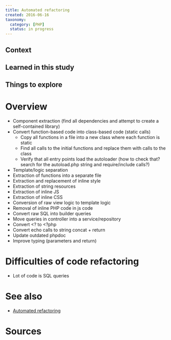 ```yaml
---
title: Automated refactoring
created: 2016-06-16
taxonomy:
  category: [PHP]
  status: in progress
---
```


## Context

## Learned in this study

## Things to explore

# Overview
* Component extraction (find all dependencies and attempt to create a self-contained library)
* Convert function-based code into class-based code (static calls)
	* Copy all functions in a file into a new class where each function is static
	* Find all calls to the initial functions and replace them with calls to the class
	* Verify that all entry points load the autoloader (how to check that? search for the autoload.php string and require/include calls?)
* Template/logic separation
* Extraction of functions into a separate file
* Extraction and replacement of inline style
* Extraction of string resources
* Extraction of inline JS
* Extraction of inline CSS
* Conversion of raw view logic to template logic
* Removal of inline PHP code in js code
* Convert raw SQL into builder queries
* Move queries in controller into a service/repository
* Convert <? to <?php
* Convert echo calls to string concat + return
* Update outdated phpdoc
* Improve typing (parameters and return)

# Difficulties of code refactoring
* Lot of code is SQL queries

# See also
* [Automated refactoring](../../agi/automated-refactoring)

# Sources
